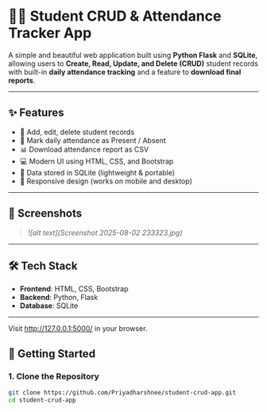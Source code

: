 # 🧑‍🎓 Student CRUD & Attendance Tracker App

A simple and beautiful web application built using **Python Flask** and **SQLite**, allowing users to **Create, Read, Update, and Delete (CRUD)** student records with built-in **daily attendance tracking** and a feature to **download final reports**.

---

## ✨ Features

- 📝 Add, edit, delete student records
- 📅 Mark daily attendance as Present / Absent
- 📊 Download attendance report as CSV
- 💻 Modern UI using HTML, CSS, and Bootstrap
- 💾 Data stored in SQLite (lightweight & portable)
- 📱 Responsive design (works on mobile and desktop)

---

## 📸 Screenshots

> *![alt text](Screenshot 2025-08-02 233323.jpg)*


---

## 🛠️ Tech Stack

- **Frontend**: HTML, CSS, Bootstrap
- **Backend**: Python, Flask
- **Database**: SQLite

---
Visit http://127.0.0.1:5000/ in your browser.

## 🚀 Getting Started

### 1. Clone the Repository

```bash
git clone https://github.com/Priyadharshnee/student-crud-app.git
cd student-crud-app


